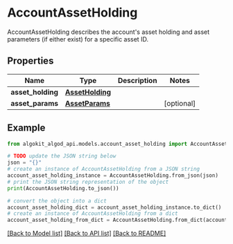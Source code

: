 # AccountAssetHolding

AccountAssetHolding describes the account's asset holding and asset parameters (if either exist) for a specific asset ID.

## Properties

Name | Type | Description | Notes
------------ | ------------- | ------------- | -------------
**asset_holding** | [**AssetHolding**](AssetHolding.md) |  | 
**asset_params** | [**AssetParams**](AssetParams.md) |  | [optional] 

## Example

```python
from algokit_algod_api.models.account_asset_holding import AccountAssetHolding

# TODO update the JSON string below
json = "{}"
# create an instance of AccountAssetHolding from a JSON string
account_asset_holding_instance = AccountAssetHolding.from_json(json)
# print the JSON string representation of the object
print(AccountAssetHolding.to_json())

# convert the object into a dict
account_asset_holding_dict = account_asset_holding_instance.to_dict()
# create an instance of AccountAssetHolding from a dict
account_asset_holding_from_dict = AccountAssetHolding.from_dict(account_asset_holding_dict)
```
[[Back to Model list]](../README.md#documentation-for-models) [[Back to API list]](../README.md#documentation-for-api-endpoints) [[Back to README]](../README.md)


